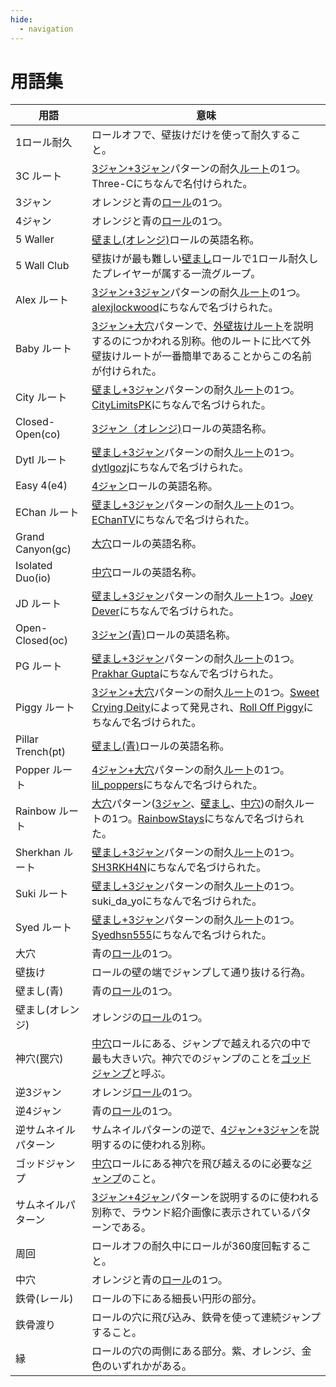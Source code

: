 ```yaml
---
hide:
  - navigation
---
```


# 用語集

| 用語                        | 意味 |
| --------------------------- | ----------- |
| 1ロール耐久                  | ロールオフで、壁抜けだけを使って耐久すること。 |
| 3C ルート                   | [3ジャン+3ジャン](./variations/closed-open-open-closed.md)パターンの耐久[ルート](./variations/closed-open-open-closed.md#3c-ルート)の1つ。Three-Cにちなんで名付けられた。 |
| 3ジャン                     | オレンジと青の[ロール](./rolls/closed-open-open-closed.md)の1つ。 |
| 4ジャン                     | オレンジと青の[ロール](./rolls/easy-4.md)の1つ。 |
| 5 Waller                    | [壁まし(オレンジ)](./rolls/5-waller.md)ロールの英語名称。 |
| 5 Wall Club                 | 壁抜けが最も難しい[壁まし](./rolls/5-waller.md)ロールで1ロール耐久したプレイヤーが属する一流グループ。 |
| Alex ルート                 | [3ジャン+3ジャン](./variations/closed-open-open-closed.md)パターンの耐久[ルート](./variations/closed-open-open-closed.md#alex-ルート)の1つ。[alexjlockwood][alexjlockwood]にちなんで名づけられた。 |
| Baby ルート                 | [3ジャン+大穴](./variations/closed-open-grand-canyon.md)パターンで、[外壁抜けルート](./variations/closed-open-grand-canyon.md#外壁抜けルート)を説明するのにつかわれる別称。他のルートに比べて外壁抜けルートが一番簡単であることからこの名前が付けられた。 |
| City ルート                 | [壁まし+3ジャン](./variations/5-waller-open-closed.md)パターンの耐久[ルート](./variations/5-waller-open-closed.md#city-ルート)の1つ。[CityLimitsPK][CityLimitsPK]にちなんで名づけられた。 |
| Closed-Open(co)             | [3ジャン（オレンジ)](./rolls/closed-open-open-closed.md)ロールの英語名称。 |
| Dytl ルート                 | [壁まし+3ジャン](./variations/5-waller-open-closed.md)パターンの耐久[ルート](./variations/5-waller-open-closed.md#dytl-ルート)の1つ。[dytlgozj][dytlgozj]にちなんで名づけられた。 |
| Easy 4(e4)                  | [4ジャン](./rolls/easy-4.md)ロールの英語名称。 |
| EChan ルート                | [壁まし+3ジャン](./variations/5-waller-open-closed.md)パターンの耐久[ルート](./variations/5-waller-open-closed.md#echan-ルート)の1つ。[EChanTV][EChanTV]にちなんで名づけられた。 |
| Grand Canyon(gc)            | [大穴](./rolls/grand-canyon.md)ロールの英語名称。 |
| Isolated Duo(io)            | [中穴](./rolls/isolated-duo.md)ロールの英語名称。 |
| JD ルート                   | [壁まし+3ジャン](./variations/5-waller-open-closed.md)パターンの耐久[ルート](./variations/5-waller-open-closed.md#dytl-ルート)1つ。[Joey Dever][JD]にちなんで名づけられた。 |
| Open-Closed(oc)             | [3ジャン(青)](./rolls/closed-open-open-closed.md)ロールの英語名称。 |
| PG ルート                   | [壁まし+3ジャン](./variations/5-waller-open-closed.md)パターンの耐久[ルート](./variations/closed-open-open-closed.md#pg-ルート)の1つ。[Prakhar Gupta][PG]にちなんで名づけられた。 |
| Piggy ルート                | [3ジャン+大穴](./variations/closed-open-grand-canyon.md)パターンの耐久[ルート](./variations/closed-open-grand-canyon.md#piggyルート)の1つ。[Sweet Crying Deity][SweetCryingDeity]によって発見され、[Roll Off Piggy][RollOffPiggy]にちなんで名づけられた。 |
| Pillar Trench(pt)           | [壁まし(青)](./rolls/pillar-trench.md)ロールの英語名称。 |
| Popper ルート               | [4ジャン+大穴](./variations/easy-4-grand-canyon.md)パターンの耐久[ルート](./variations/easy-4-grand-canyon.md#popper-ルート)の1つ。[lil_poppers][lil_poppers]にちなんで名づけられた。 |
| Rainbow ルート              | [大穴](./rolls/grand-canyon.md)パターン([3ジャン](./variations/closed-open-grand-canyon.md#rainbow-ルート)、[壁まし](./variations/5-waller-grand-canyon.md#rainbow-ルート)、[中穴](./variations/isolated-duo-grand-canyon.md#rainbow-ルート))の耐久ルートの1つ。[RainbowStays][RainbowStays]にちなんで名づけられた。 |
| Sherkhan ルート             | [壁まし+3ジャン](./variations/5-waller-open-closed.md)パターンの耐久[ルート](./variations/5-waller-open-closed.md#sherkhan-ルート)の1つ。[SH3RKH4N][SH3RKH4N]にちなんで名づけられた。 |
| Suki ルート                 | [壁まし+3ジャン](./variations/5-waller-open-closed.md)パターンの耐久[ルート](./variations/5-waller-open-closed.md#suki-ルート)の1つ。suki_da_yoにちなんで名づけられた。 |
| Syed ルート                 | [壁まし+3ジャン](./variations/5-waller-open-closed.md)パターンの耐久[ルート](./variations/5-waller-open-closed.md#syed-ルート)の1つ。[Syedhsn555][Syed]にちなんで名づけられた。 |
| 大穴                        | 青の[ロール](./rolls/grand-canyon.md)の1つ。 |
| 壁抜け                      | ロールの壁の端でジャンプして通り抜ける行為。 |
| 壁まし(青)                  | 青の[ロール](./rolls/pillar-trench.md)の1つ。 |
| 壁まし(オレンジ)             | オレンジの[ロール](./rolls/5-waller.md)の1つ。 |
| 神穴(罠穴)                  | [中穴](./rolls/isolated-duo.md)ロールにある、ジャンプで越えれる穴の中で最も大きい穴。神穴でのジャンプのことを[ゴッドジャンプ](./advanced/isolated-duo-god-jumps.md)と呼ぶ。 |
| 逆3ジャン                   | オレンジ[ロール](./rolls/closed-open-open-closed.md)の1つ。 |
| 逆4ジャン                   | 青の[ロール](./rolls/easy-4.md)の1つ。 |
| 逆サムネイルパターン         | サムネイルパターンの逆で、[4ジャン+3ジャン](./variations/easy-4-open-closed.md)を説明するのに使われる別称。 |
| ゴッドジャンプ               | [中穴](./rolls/isolated-duo.md)ロールにある神穴を飛び越えるのに必要な[ジャンプ](./advanced/isolated-duo-god-jumps.md)のこと。 |
| サムネイルパターン           | [3ジャン+4ジャン](./variations/closed-open-easy-4.md)パターンを説明するのに使われる別称で、ラウンド紹介画像に表示されているパターンである。 |
| 周回                        | ロールオフの耐久中にロールが360度回転すること。 |
| 中穴                        | オレンジと青の[ロール](./rolls/isolated-duo.md)の1つ。 |
| 鉄骨(レール)                 | ロールの下にある細長い円形の部分。 |
| 鉄骨渡り                     | ロールの穴に飛び込み、鉄骨を使って連続ジャンプすること。 |
| 縁                          | ロールの穴の両側にある部分。紫、オレンジ、金色のいずれかがある。 |

[alexjlockwood]: <https://www.twitch.tv/alexjlockwood> "alexjlockwood's Twitch"
[CityLimitsPK]: <https://www.twitch.tv/citylimitspk> "CityLimitsPK's Twitch"
[EChanTV]: <https://www.youtube.com/user/hellomotto39> "EChan's YouTube"
[JD]: <https://www.twitch.tv/jdever449> "JD's Twitch"
[lil_poppers]: <https://www.twitch.tv/williamschiv> "lil_poppers' Twitch"
[SweetCryingDeity]: <https://space.bilibili.com/394453214> "SweetCryingDeity's Bilibili"
[RollOffPiggy]: <https://space.bilibili.com/476949409> "Roll Off Piggy's Bilibili"
[PG]: <https://www.twitch.tv/prakhar10gupta> "PG's Twitch"
[RainbowStays]: <https://space.bilibili.com/4650641> "Rainbow's BiliBili"
[SH3RKH4N]: <https://www.twitch.tv/sh3rkh4ntv> "SH3RKH4N's Twitch"
[Syed]: <https://www.youtube.com/channel/UCZXTEu6Qa8WDR4IeAyunaig> "Syed's YouTube"
[dytlgozj]: <https://www.twitch.tv/dytlgozj> "dytlgozj's Twitch"
